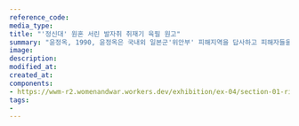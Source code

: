 ```yaml
---
reference_code:
media_type:
title: "'정신대' 원혼 서린 발자취 취재기 육필 원고"
summary: "윤정옥, 1990, 윤정옥은 국내외 일본군'위안부' 피해지역을 답사하고 피해자들을 연구 조사한 결과, 1990년 1월 4일부터 한겨레신문을 통해 <'정신대' 원혼 서린 발자취 취재기>를 4차례에 걸쳐 연재했다. (윤정옥 기증)"
image:
description:
modified_at:
created_at:
components:
- https://wwm-r2.womenandwar.workers.dev/exhibition/ex-04/section-01-right/7_정신대%20원혼%20서린%20발자취%20취재기%20육필%20원고.jpg
tags:
-
---
```

